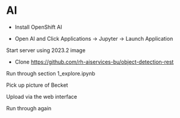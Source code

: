 # AI

- Install OpenShift AI

- Open AI and Click Applications -> Jupyter -> Launch Application

Start server using 2023.2 image

- Clone https://github.com/rh-aiservices-bu/object-detection-rest

Run through section 1_explore.ipynb

Pick up picture of Becket

Upload via the web interface

Run through again
